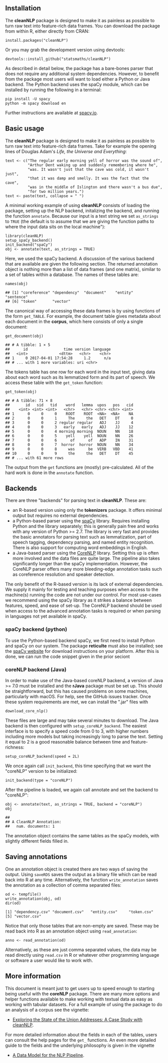 ## Installation

The **cleanNLP** package is designed to make it as painless as possible
to turn raw text into feature-rich data frames. You can download the
package from within R, either directly from CRAN:
```{r}
install.packages("cleanNLP")
```
Or you may grab the development version using devtools:
```{r}
devtools::install_github("statsmaths/cleanNLP")
```
As described in detail below, the package has a bare-bones parser that
does not require any additional system dependencies. However, to benefit
from the package most users will want to load either a Python or Java
backend. The Python backend uses the spaCy module, which can be installed
by running the following in a terminal:
```{sh}
pip install -U spacy
python -m spacy download en
```
Further instructions are available at [spacy.io](https://spacy.io/docs/usage/models).

## Basic usage

The **cleanNLP** package is designed to make it as painless as possible
to turn raw text into feature-rich data frames. Take for example the
opening lines of Douglas Adam's *Life, the Universe and Everything*:

```{r}
text <- c("The regular early morning yell of horror was the sound of",
          "Arthur Dent waking up and suddenly remembering where he",
          "was. It wasn't just that the cave was cold, it wasn't just",
          "that it was damp and smelly. It was the fact that the cave",
          "was in the middle of Islington and there wasn't a bus due",
          "for two million years.")
text <- paste(text, collapse = " ")
```

A minimal working example of using **cleanNLP** consists of loading the
package, setting up the NLP backend, initalizing the backend, and running
the function `annotate`. Because our input is a text string we set `as_strings`
to `TRUE` (the default is to assume that we are giving the function paths to
where the input data sits on the local machine"):

```{r}
library(cleanNLP)
setup_spaCy_backend()
init_backend("spaCy")
obj <- annotate(text, as_strings = TRUE)
```

Here, we used the spaCy backend. A discussion of the various backend that
are available are given the following section. The returned annotation
object is nothing more than a list of data frames (and one matrix),
similar to a set of tables within a database. The names of these tables
are:

```{r}
names(obj)
```
```
## [1] "coreference" "dependency"  "document"    "entity"      "sentence"
## [6] "token"       "vector"
```

The canonical way of accessing these data frames is by using functions of
the form `get_TABLE`. For example, the document table gives metadata about
each document in the **corpus**, which here consists of only a single
document:

```{r}
get_document(obj)
```
```
## # A tibble: 1 × 5
##      id                time version language
##   <int>              <dttm>   <chr>    <chr>
## 1     0 2017-04-01 17:54:28     1.2      n/a
## # ... with 1 more variables: uri <chr>
```

The tokens table has one row for each word in the input text, giving data
about each word such as its lemmatized form and its part of speech. We
access these table with the `get_token` function:

```{r}
get_token(obj)
```
```
## # A tibble: 71 × 8
##       id   sid   tid    word   lemma  upos   pos   cid
##    <int> <int> <int>   <chr>   <chr> <chr> <chr> <int>
## 1      0     0     0    ROOT    ROOT  <NA>  <NA>    NA
## 2      0     0     1     The     the   DET    DT     0
## 3      0     0     2 regular regular   ADJ    JJ     4
## 4      0     0     3   early   early   ADJ    JJ    12
## 5      0     0     4 morning morning  NOUN    NN    18
## 6      0     0     5    yell    yell  NOUN    NN    26
## 7      0     0     6      of      of   ADP    IN    31
## 8      0     0     7  horror  horror  NOUN    NN    34
## 9      0     0     8     was      be  VERB   VBD    41
## 10     0     0     9     the     the   DET    DT    45
## # ... with 61 more rows
```

The output from the `get` functions are (mostly) pre-calculated. All of the hard
work is done in the `annotate` function.

## Backends

There are three "backends" for parsing text in **cleanNLP**. These are:

- an R-based version using only the **tokenizers** package. It offers minimal
output but requires no external dependencies.
- a Python-based parser using the [spaCy](https://spacy.io/) library.
Requires installing Python and the library separately; this is generally
pain free and works with any version of Python >= 2.7. The library is very
fast and provides the basic annotators for parsing text such as lemmatization,
part of speech tagging, dependency parsing, and named entity recognition.
There is also support for computing word embeddings in English.
- a Java-based parser using the [CoreNLP](http://stanfordnlp.github.io/CoreNLP/)
library. Setting this up is often more involved and the data files are quite
large. The pipeline also takes significantly longer than the spaCy implementation.
However, the CoreNLP parser offers many more bleeding-edge annotation tasks
such as coreference resolution and speaker detection.

The only benefit of the R-based version is its lack of external dependencies.
We supply it mainly for testing and teaching purposes when access to the machine(s)
running the code are not under our control. For most use-cases we recommend using
the spaCy library as it strikes a balance between features, speed, and ease of set-up.
The CoreNLP backend should be used when access to the advanced annotation tasks
is required or when parsing in languages not yet available in spaCy.

### spaCy backend (python)

To use the Python-based backend spaCy, we first need to install Python and spaCy
on our system. The package **reticulte** must also be installed; see the
[spaCy website](https://spacy.io/docs/usage/) for download instructions on
your platform. After this is done, we can run the code snippet given in the
prior seciont

### coreNLP backend (Java)

In order to make use of the Java-based coreNLP backend, a version of Java >= 7.0 must be
installed and the **rJava** package must be set up. This should be
straightforward, but this has caused problems on some machines, particularly
with macOS. For help, see the GitHub issues tracker. Once these system
requirements are met, we can install the ".jar" files with

```{r, eval = FALSE}
download_core_nlp()
```

These files are large and may take several minutes to download. The Java
backend is then configured with `setup_coreNLP_backend`. The easiest
interface is to specify a speed code from 0 to 3, with higher numbers
including more models but taking increasingly long to parse the text.
Setting it equal to 2 is a good reasonable balance between time and
feature-richness:

```{r}
setup_coreNLP_backend(speed = 2L)
```

We once again call `init_backend`, this time specifying that we want
the "coreNLP" version to be initialized:

```{r}
init_backend(type = "coreNLP")
```

After the pipeline is loaded, we again call annotate and set the
backend to "coreNLP":

```{r}
obj <- annotate(text, as_strings = TRUE, backend = "coreNLP")
obj
```
```
##
## A CleanNLP Annotation:
##   num. documents: 1
```

The annotation object contains the same tables as the spaCy models,
with slightly different fields filled in.

## Saving annotations

One an annotation object is created there are two ways of saving the output.
Using `saveRDS` saves the output as a binary file which can be read back into
R at any time. Alternatively, the function `write_annotation` saves the annotation
as a collection of comma separated files:

```{r}
od <- tempfile()
write_annotation(obj, od)
dir(od)
```
```
[1] "dependency.csv" "document.csv"   "entity.csv"     "token.csv"
[5] "vector.csv"
```

Notice that only those tables that are non-empty are saved. These may be
read back into R as an annotation object using `read_annotation`:

```{r}
anno <- read_annotation(od)
```

Alternatively, as these are just comma separated values, the data may be read
directly using `read.csv` in R or whatever other programming language or software
a user would like to work with.

## More information

This document is meant just to get users up to speed enough to starting being
useful with the **coreNLP** package. There are many more options and helper
functions available to make working with textual data as easy as working with
tabular datasets. For a full example of using the package to do an analysis
of a corpus see the vignette:

 - [Exploring the State of the Union Addresses: A Case Study with cleanNLP](case_study.html).

For more detailed information about the fields in each of the tables, users
can consult the help pages for the `get_` functions. An even more detailed
guide to the fields and the underlying philosophy is given in the vignette

- [A Data Model for the NLP Pipeline](schema.html).


